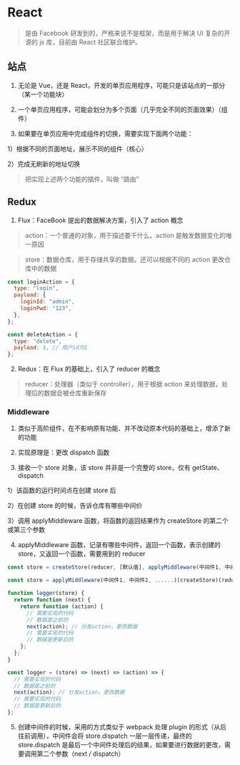 # React

> 是由 Facebook 研发到的，严格来说不是框架，而是用于解决 UI 复杂的开源的 js 库，目前由 React 社区联合维护。

## 站点

1. 无论是 Vue，还是 React，开发的单页应用程序，可能只是该站点的一部分（某一个功能块）

2. 一个单页应用程序，可能会划分为多个页面（几乎完全不同的页面效果）（组件）

3. 如果要在单页应用中完成组件的切换，需要实现下面两个功能：

1）根据不同的页面地址，展示不同的组件（核心）

2）完成无刷新的地址切换

> 把实现上述两个功能的插件，叫做 “路由”

## Redux

1. Flux：FaceBook 提出的数据解决方案，引入了 action 概念

> action：一个普通的对象，用于描述要干什么。action 是触发数据变化的唯一原因

> store：数据仓库，用于存储共享的数据。还可以根据不同的 action 更改仓库中的数据

```js
const loginAction = {
  type: "login",
  payload: {
    loginId: "admin",
    loginPwd: "123",
  },
};

const deleteAction = {
  type: "delete",
  payload: 1, // 用户id为1
};
```

2. Redux：在 Flux 的基础上，引入了 reducer 的概念

> reducer：处理器（类似于 controller），用于根据 action 来处理数据，处理后的数据会被仓库重新保存

### Middleware

1. 类似于高阶组件，在不影响原有功能、并不改动原本代码的基础上，增添了新的功能

2. 实现原理是：更改 dispatch 函数

3. 接收一个 store 对象，该 store 并非是一个完整的 store，仅有 getState、dispatch

1）该函数的运行时间点在创建 store 后

2）在创建 store 的时候，告诉仓库有哪些中间价

3）调用 applyMiddleware 函数，将函数的返回结果作为 createStore 的第二个或第三个参数

4. applyMiddleware 函数，记录有哪些中间件，返回一个函数，表示创建的 store，又返回一个函数，需要用到的 reducer

```js 应用 applyMiddleware
const store = createStore(reducer, [默认值], applyMiddleware(中间件1, 中间件2, ......));

const store = applyMiddleware(中间件1, 中间件2, ......)(createStore)(reducer, [默认值]);
```

```js 实现中间件
function logger(store) {
  return function (next) {
    return function (action) {
      // 需要实现的代码
      // 数据是之前的
      next(action); // 分发action，更改数据
      // 需要实现的代码
      // 数据是更新后的
    };
  };
}

const logger = (store) => (next) => (action) => {
  // 需要实现的代码
  // 数据是之前的
  next(action); // 分发action，更改数据
  // 需要实现的代码
  // 数据是更新后的
};
```

5. 创建中间件的时候，采用的方式类似于 webpack 处理 plugin 的形式（从后往前调用），中间件会将 store.dispatch 一层一层传递，最终的 store.dispatch 是最后一个中间件处理后的结果，如果要进行数据的更改，需要调用第二个参数（next / dispatch）
